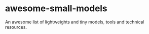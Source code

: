 # awesome-small-models
An awesome list of lightweights and tiny models, tools and technical resources.
